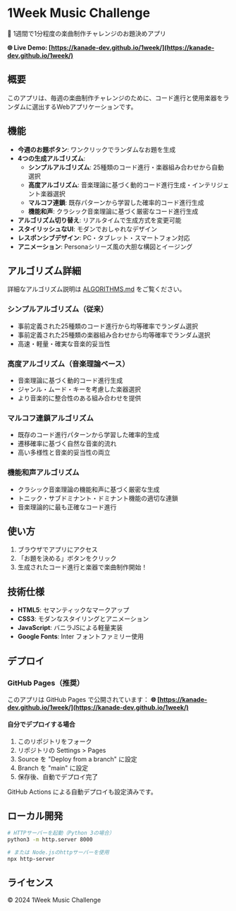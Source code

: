 # 1Week Music Challenge

🎵 1週間で1分程度の楽曲制作チャレンジのお題決めアプリ

**🌐 Live Demo: [https://kanade-dev.github.io/1week/](https://kanade-dev.github.io/1week/)**

## 概要

このアプリは、毎週の楽曲制作チャレンジのために、コード進行と使用楽器をランダムに選出するWebアプリケーションです。

## 機能

- **今週のお題ボタン**: ワンクリックでランダムなお題を生成
- **4つの生成アルゴリズム**:
  - **シンプルアルゴリズム**: 25種類のコード進行・楽器組み合わせから自動選択
  - **高度アルゴリズム**: 音楽理論に基づく動的コード進行生成・インテリジェント楽器選択
  - **マルコフ連鎖**: 既存パターンから学習した確率的コード進行生成
  - **機能和声**: クラシック音楽理論に基づく厳密なコード進行生成
- **アルゴリズム切り替え**: リアルタイムで生成方式を変更可能
- **スタイリッシュなUI**: モダンでおしゃれなデザイン
- **レスポンシブデザイン**: PC・タブレット・スマートフォン対応
- **アニメーション**: Personaシリーズ風の大胆な構図とイージング

## アルゴリズム詳細

詳細なアルゴリズム説明は [ALGORITHMS.md](./ALGORITHMS.md) をご覧ください。

### シンプルアルゴリズム（従来）
- 事前定義された25種類のコード進行から均等確率でランダム選択
- 事前定義された25種類の楽器組み合わせから均等確率でランダム選択
- 高速・軽量・確実な音楽的妥当性

### 高度アルゴリズム（音楽理論ベース）
- 音楽理論に基づく動的コード進行生成
- ジャンル・ムード・キーを考慮した楽器選択
- より音楽的に整合性のある組み合わせを提供

### マルコフ連鎖アルゴリズム
- 既存のコード進行パターンから学習した確率的生成
- 遷移確率に基づく自然な音楽的流れ
- 高い多様性と音楽的妥当性の両立

### 機能和声アルゴリズム
- クラシック音楽理論の機能和声に基づく厳密な生成
- トニック・サブドミナント・ドミナント機能の適切な連鎖
- 音楽理論的に最も正確なコード進行

## 使い方

1. ブラウザでアプリにアクセス
2. 「お題を決める」ボタンをクリック
3. 生成されたコード進行と楽器で楽曲制作開始！

## 技術仕様

- **HTML5**: セマンティックなマークアップ
- **CSS3**: モダンなスタイリングとアニメーション
- **JavaScript**: バニラJSによる軽量実装
- **Google Fonts**: Inter フォントファミリー使用

## デプロイ

### GitHub Pages（推奨）

このアプリは GitHub Pages で公開されています：
**🌐 [https://kanade-dev.github.io/1week/](https://kanade-dev.github.io/1week/)**

#### 自分でデプロイする場合

1. このリポジトリをフォーク
2. リポジトリの Settings > Pages
3. Source を "Deploy from a branch" に設定
4. Branch を "main" に設定
5. 保存後、自動でデプロイ完了

GitHub Actions による自動デプロイも設定済みです。

## ローカル開発

```bash
# HTTPサーバーを起動（Python 3の場合）
python3 -m http.server 8000

# または Node.jsのhttpサーバーを使用
npx http-server
```

## ライセンス

© 2024 1Week Music Challenge